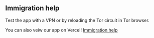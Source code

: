 ## Immigration help

Test the app with a VPN or by reloading the Tor circuit in Tor browser.

You can also veiw our app on Vercel! [Immigration help](https://ip-immigration-website-frontend.vercel.app) 




